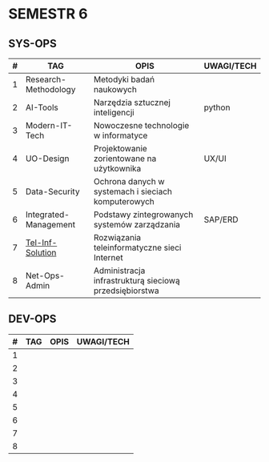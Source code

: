 # SEMESTR 6
## SYS-OPS
| #   | TAG                                     | OPIS                                                   | UWAGI/TECH |
| --- | --------------------------------------- | ------------------------------------------------------ | ---------- |
| 1   | Research-Methodology                    | Metodyki badań naukowych                               |
| 2   | AI-Tools                                | Narzędzia sztucznej inteligencji                       | python     |
| 3   | Modern-IT-Tech                          | Nowoczesne technologie w informatyce                   |
| 4   | UO-Design                               | Projektowanie zorientowane na użytkownika              | UX/UI      |
| 5   | Data-Security                           | Ochrona danych w systemach i sieciach komputerowych    |
| 6   | Integrated-Management                   | Podstawy zintegrowanych systemów zarządzania           | SAP/ERD    |
| 7   | [Tel-Inf-Solution](./tel-inf-solution/) | Rozwiązania teleinformatyczne sieci Internet           |
| 8   | Net-Ops-Admin                           | Administracja infrastrukturą sieciową przedsiębiorstwa |

## DEV-OPS
| #   | TAG | OPIS | UWAGI/TECH |
| --- | --- | ---- | ---------- |
| 1   |
| 2   |
| 3   |
| 4   |
| 5   |
| 6   |
| 7   |
| 8   |